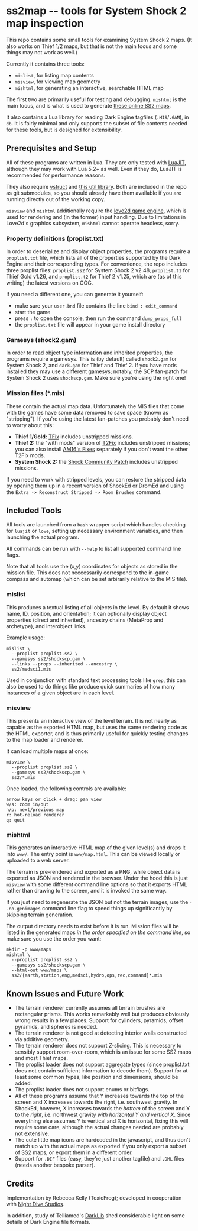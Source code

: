 # ss2map -- tools for System Shock 2 map inspection

This repo contains some small tools for examining System Shock 2 maps. (It also
works on Thief 1/2 maps, but that is not the main focus and some things may not
work as well.)

Currently it contains three tools:

- `mislist`, for listing map contents
- `misview`, for viewing map geometry
- `mishtml`, for generating an interactive, searchable HTML map

The first two are primarily useful for testing and debugging. `mishtml` is the
main focus, and is what is used to generate [these online SS2 maps](https://funkyhorror.ancilla.ca/toxicfrog/maps/ss2).

It also contains a Lua library for reading Dark Engine tagfiles (`.MIS`/`.GAM`),
in `db`. It is fairly minimal and only supports the subset of file contents needed
for these tools, but is designed for extensibility.

## Prerequisites and Setup

All of these programs are written in Lua. They are only tested with [LuaJIT](https://luajit.org/),
although they may work with Lua 5.2+ as well. Even if they do, LuaJIT is recommended
for performance reasons.

They also require [vstruct](https://github.com/toxicfrog/vstruct/) and
[this util library](https://github.com/toxicfrog/luautil/). Both are included in
the repo as git submodules, so you should already have them available if you are
running directly out of the working copy.

`misview` and `mishtml` additionally require the [love2d game engine](https://love2d.org/),
which is used for rendering and (in the former) input handling. Due to limitations
in Love2d's graphics subsystem, `mishtml` cannot operate headless, sorry.

### Property definitions (proplist.txt)

In order to deserialize and display object properties, the programs require a
`proplist.txt` file, which lists all of the properties supported by the Dark
Engine and their corresponding types. For convenience, the repo includes three
proplist files: `proplist.ss2` for System Shock 2 v2.48, `proplist.t1` for Thief
Gold v1.26, and `proplist.t2` for Thief 2 v1.25, which are (as of this writing)
the latest versions on GOG.

If you need a different one, you can generate it yourself:

- make sure your `user.bnd` file contains the line `bind : edit_command`
- start the game
- press `:` to open the console, then run the command `dump_props_full`
- the `proplist.txt` file will appear in your game install directory

### Gamesys (shock2.gam)

In order to read object type information and inherited properties, the programs
require a gamesys. This is (by default) called `shock2.gam` for System Shock 2,
and `dark.gam` for Thief and Thief 2. If you have mods installed they may use a
different gamesys; notably, the SCP fan-patch for System Shock 2 uses `shockscp.gam`.
Make sure you're using the right one!

### Mission files (*.mis)

These contain the actual map data. Unfortunately the MIS files that come with the
games have some data removed to save space (known as "stripping"). If you're using
the latest fan-patches you probably don't need to worry about this:

- **Thief 1/Gold:** [TFix](https://www.ttlg.com/forums/showthread.php?t=134733) includes unstripped missions.
- **Thief 2:** the "with mods" version of [T2Fix](https://www.ttlg.com/forums/showthread.php?t=149669) includes unstripped missions; you can also install [AM16's Fixes](https://www.ttlg.com/forums/showthread.php?t=141121) separately if you don't want the other T2Fix mods.
- **System Shock 2:** the [Shock Community Patch](https://www.systemshock.org/index.php?topic=7116.0) includes unstripped missions.

If you need to work with stripped levels, you can restore the stripped data by
opening them up in a recent version of ShockEd or DromEd and using the
`Extra -> Reconstruct Stripped -> Room Brushes` command.

## Included Tools

All tools are launched from a `bash` wrapper script which handles checking for
`luajit` or `love`, setting up necessary environment variables, and then launching
the actual program.

All commands can be run with `--help` to list all supported command line flags.

Note that all tools use the (x,y) coordinates for objects as stored in the mission
file. This does not neccessarily correspond to the in-game compass and automap
(which can be set arbirarily relative to the MIS file).

### mislist

This produces a textual listing of all objects in the level. By default it shows
name, ID, position, and orientation; it can optionally display object properties
(direct and inherited), ancestry chains (MetaProp and archetype), and interobject
links.

Example usage:

    mislist \
      --proplist proplist.ss2 \
      --gamesys ss2/shockscp.gam \
      --links --props --inherited --ancestry \
      ss2/medsci1.mis

Used in conjunction with standard text processing tools like `grep`, this can also
be used to do things like produce quick summaries of how many instances of a given
object are in each level.

### misview

This presents an interactive view of the level terrain. It is not nearly as capable
as the exported HTML map, but uses the same rendering code as the HTML exporter,
and is thus primarily useful for quickly testing changes to the map loader and
renderer.

It can load multiple maps at once:

    misview \
      --proplist proplist.ss2 \
      --gamesys ss2/shockscp.gam \
      ss2/*.mis

Once loaded, the following controls are available:

    arrow keys or click + drag: pan view
    w/s: zoom in/out
    n/p: next/previous map
    r: hot-reload renderer
    q: quit

### mishtml

This generates an interactive HTML map of the given level(s) and drops it into `www/`.
The entry point is `www/map.html`. This can be viewed locally or uploaded to a web
server.

The terrain is pre-rendered and exported as a PNG, while object data is exported
as JSON and rendered in the browser. Under the hood this is just `misview` with
some different command line options so that it exports HTML rather than drawing
to the screen, and it is invoked the same way.

If you just need to regenerate the JSON but not the terrain images, use the
`--no-genimages` command line flag to speed things up significantly by skipping
terrain generation.

The output directory needs to exist before it is run. Mission files will be listed
in the generated maps *in the order specified on the command line*, so make sure
you use the order you want:

    mkdir -p www/maps
    mishtml \
      --proplist proplist.ss2 \
      --gamesys ss2/shockscp.gam \
      --html-out www/maps \
      ss2/{earth,station,eng,medsci,hydro,ops,rec,command}*.mis

## Known Issues and Future Work

- The terrain renderer currently assumes all terrain brushes are rectangular prisms. This works remarkably well but produces obviously wrong results in a few places. Support for cylinders, pyramids, offset pyramids, and spheres is needed.
- The terrain renderer is not good at detecting interior walls constructed via additive geometry.
- The terrain renderer does not support Z-slicing. This is necessary to sensibly support room-over-room, which is an issue for some SS2 maps and most Thief maps.
- The proplist loader does not support aggregate types (since proplist.txt does not contain sufficient information to decode them). Support for at least some common types, like position and dimensions, should be added.
- The proplist loader does not support enums or bitflags.
- All of these programs assume that Y increases towards the top of the screen and X increases towards the right, i.e. southwest gravity. In ShockEd, however, X increases towards the *bottom* of the screen and Y to the *right*, i.e. northwest gravity *with horizontal Y and vertical X*. Since everything else assumes Y is vertical and X is horizontal, fixing this will require some care, although the actual changes needed are probably not extensive.
- The cute little map icons are hardcoded in the javascript, and thus don't match up with the actual maps as exported if you only export a subset of SS2 maps, or export them in a different order.
- Support for `.DIF` files (easy, they're just another tagfile) and `.DML` files (needs another bespoke parser).

## Credits

Implementation by Rebecca Kelly (ToxicFrog); developed in cooperation with
[Night Dive Studios](https://www.nightdivestudios.com/).

In addition, study of Telliamed's [DarkLib](https://whoopdedo.org/projects.php?dark)
shed considerable light on some details of Dark Engine file formats.


